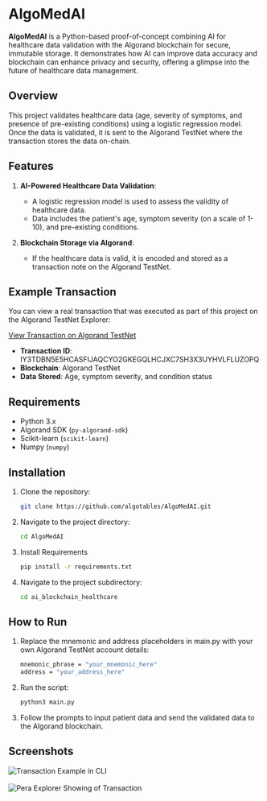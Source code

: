 # AlgoMedAI

**AlgoMedAI** is a Python-based proof-of-concept combining AI for healthcare data validation with the Algorand blockchain for secure, immutable storage. It demonstrates how AI can improve data accuracy and blockchain can enhance privacy and security, offering a glimpse into the future of healthcare data management.

## Overview

This project validates healthcare data (age, severity of symptoms, and presence of pre-existing conditions) using a logistic regression model. Once the data is validated, it is sent to the Algorand TestNet where the transaction stores the data on-chain.

## Features

1. **AI-Powered Healthcare Data Validation**: 
   - A logistic regression model is used to assess the validity of healthcare data.
   - Data includes the patient's age, symptom severity (on a scale of 1-10), and pre-existing conditions.

2. **Blockchain Storage via Algorand**:
   - If the healthcare data is valid, it is encoded and stored as a transaction note on the Algorand TestNet.

## Example Transaction

You can view a real transaction that was executed as part of this project on the Algorand TestNet Explorer:

[View Transaction on Algorand TestNet](https://testnet.explorer.perawallet.app/tx/IY3TDBN5E5HCASFIJAQCYO2GKEGQLHCJXC7SH3X3UYHVLFLUZOPQ)

- **Transaction ID**: IY3TDBN5E5HCASFIJAQCYO2GKEGQLHCJXC7SH3X3UYHVLFLUZOPQ
- **Blockchain**: Algorand TestNet
- **Data Stored**: Age, symptom severity, and condition status

## Requirements

- Python 3.x
- Algorand SDK (`py-algorand-sdk`)
- Scikit-learn (`scikit-learn`)
- Numpy (`numpy`)

## Installation

1. Clone the repository:
   ```bash
   git clone https://github.com/algotables/AlgoMedAI.git
2. Navigate to the project directory:
   ```bash
   cd AlgoMedAI
3. Install Requirements
   ```bash
   pip install -r requirements.txt
4. Navigate to the project subdirectory:
   ```bash
   cd ai_blockchain_healthcare

## How to Run
1. Replace the mnemonic and address placeholders in main.py with your own Algorand TestNet account details:
   ```bash
   mnemonic_phrase = "your_mnemonic_here"
   address = "your_address_here"
2. Run the script:
   ```bash
   python3 main.py
3. Follow the prompts to input patient data and send the validated data to the Algorand blockchain.

## Screenshots
<img src="https://github.com/user-attachments/assets/3f0614fd-bdfe-452f-a0e1-1d5222e7bc43" alt="Transaction Example in CLI"/>
<br>
<br>
<img src="https://github.com/user-attachments/assets/1b752c20-6560-41a1-9925-5900de0779ac" alt="Pera Explorer Showing of Transaction"/>
